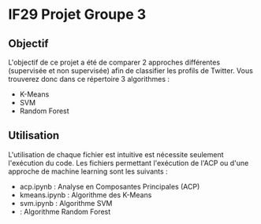 # IF29 Projet Groupe 3

## Objectif
L'objectif de ce projet a été de comparer 2 approches différentes (supervisée et non supervisée) afin de classifier les profils de Twitter. Vous trouverez donc dans ce répertoire 3 algorithmes :
- K-Means
- SVM
- Random Forest

## Utilisation
L'utilisation de chaque fichier est intuitive est nécessite seulement l'exécution du code. Les fichiers permettant l'exécution de l'ACP ou d'une approche de machine learning sont les suivants :
- acp.ipynb : Analyse en Composantes Principales (ACP)
- kmeans.ipynb : Algorithme des K-Means
- svm.ipynb : Algorithme SVM
-  : Algorithme Random Forest 

